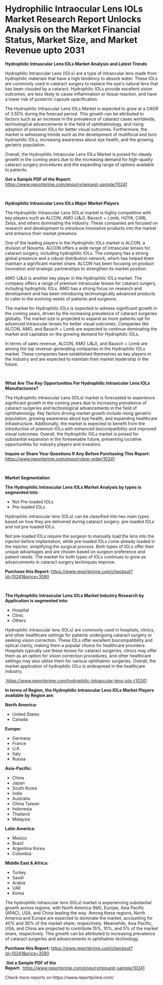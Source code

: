 <p><h1>Hydrophilic Intraocular Lens IOLs Market Research Report Unlocks Analysis on the Market Financial Status, Market Size, and Market Revenue upto 2031</h1></p><p><strong>Hydrophilic Intraocular Lens IOLs Market Analysis and Latest Trends</strong></p>
<p><p>Hydrophilic Intraocular Lens (IOLs) are a type of intraocular lens made from hydrophilic materials that have a high tendency to absorb water. These IOLs are commonly used in cataract surgery to replace the eye's natural lens that has been clouded by a cataract. Hydrophilic IOLs provide excellent vision outcomes, are less likely to cause inflammation or tissue reaction, and have a lower risk of posterior capsule opacification.</p><p>The Hydrophilic Intraocular Lens IOLs Market is expected to grow at a CAGR of 3.50% during the forecast period. This growth can be attributed to factors such as an increase in the prevalence of cataract cases worldwide, technological advancements in the field of ophthalmology, and rising adoption of premium IOLs for better visual outcomes. Furthermore, the market is witnessing trends such as the development of multifocal and toric hydrophilic IOLs, increasing awareness about eye health, and the growing geriatric population.</p><p>Overall, the Hydrophilic Intraocular Lens IOLs Market is poised for steady growth in the coming years due to the increasing demand for high-quality cataract surgery procedures and the expanding range of options available to patients.</p></p>
<p><strong>Get a Sample PDF of the Report:&nbsp;</strong> <a href="https://www.reportprime.com/enquiry/request-sample/10241">https://www.reportprime.com/enquiry/request-sample/10241</a></p>
<p>&nbsp;</p>
<p><strong>Hydrophilic Intraocular Lens IOLs Major Market Players</strong></p>
<p><p>The Hydrophilic Intraocular Lens (IOLs) market is highly competitive with key players such as ALCON, AMO (J&J), Bausch + Lomb, HOYA, CARL Zeiss, and others dominating the industry. These companies are focused on research and development to introduce innovative products into the market and enhance their market presence.</p><p>One of the leading players in the Hydrophilic IOLs market is ALCON, a division of Novartis. ALCON offers a wide range of intraocular lenses for cataract surgery, including hydrophilic IOLs. The company has a strong global presence and a robust distribution network, which has helped them maintain a significant market share. ALCON has been focusing on product innovation and strategic partnerships to strengthen its market position.</p><p>AMO (J&J) is another key player in the Hydrophilic IOLs market. The company offers a range of premium intraocular lenses for cataract surgery, including hydrophilic IOLs. AMO has a strong focus on research and development and has been introducing technologically advanced products to cater to the evolving needs of patients and surgeons.</p><p>The market for Hydrophilic IOLs is expected to witness significant growth in the coming years, driven by the increasing prevalence of cataract surgeries globally. The market size is projected to expand as more patients opt for advanced intraocular lenses for better visual outcomes. Companies like ALCON, AMO, and Bausch + Lomb are expected to continue dominating the market and capitalize on the growing demand for Hydrophilic IOLs.</p><p>In terms of sales revenue, ALCON, AMO (J&J), and Bausch + Lomb are among the top revenue-generating companies in the Hydrophilic IOLs market. These companies have established themselves as key players in the industry and are expected to maintain their market leadership in the future.</p></p>
<p>&nbsp;</p>
<p><strong>What Are The Key Opportunities For Hydrophilic Intraocular Lens IOLs Manufacturers?</strong></p>
<p><p>The Hydrophilic Intraocular Lens (IOLs) market is forecasted to experience significant growth in the coming years due to increasing prevalence of cataract surgeries and technological advancements in the field of ophthalmology. Key factors driving market growth include rising geriatric population, growing awareness about eye health, and expanding healthcare infrastructure. Additionally, the market is expected to benefit from the introduction of premium IOLs with enhanced biocompatibility and improved visual outcomes. Overall, the Hydrophilic IOLs market is poised for substantial expansion in the foreseeable future, presenting lucrative opportunities for industry players and investors.</p></p>
<p><strong>Inquire or Share Your Questions If Any Before Purchasing This Report:</strong> <a href="https://www.reportprime.com/enquiry/pre-order/10241">https://www.reportprime.com/enquiry/pre-order/10241</a></p>
<p>&nbsp;</p>
<p><strong>Market Segmentation</strong></p>
<p><strong>The Hydrophilic Intraocular Lens IOLs Market Analysis by types is segmented into:</strong></p>
<p><ul><li>Not Pre-loaded IOLs</li><li>Pre-loaded IOLs</li></ul></p>
<p><p>Hydrophilic intraocular lens (IOLs) can be classified into two main types based on how they are delivered during cataract surgery: pre-loaded IOLs and not pre-loaded IOLs. </p><p>Not pre-loaded IOLs require the surgeon to manually load the lens into the injector before implantation, while pre-loaded IOLs come already loaded in the injector, simplifying the surgical process. Both types of IOLs offer their unique advantages and are chosen based on surgeon preference and patient needs. The market for both types of IOLs continues to grow as advancements in cataract surgery techniques improve.</p></p>
<p><strong>Purchase this Report:&nbsp;</strong><a href="https://www.reportprime.com/checkout?id=10241&price=3590">https://www.reportprime.com/checkout?id=10241&price=3590</a></p>
<p>&nbsp;</p>
<p><strong>The Hydrophilic Intraocular Lens IOLs Market Industry Research by Application is segmented into:</strong></p>
<p><ul><li>Hospital</li><li>Clinic</li><li>Others</li></ul></p>
<p><p>Hydrophilic intraocular lens (IOLs) are commonly used in hospitals, clinics, and other healthcare settings for patients undergoing cataract surgery or seeking vision correction. These IOLs offer excellent biocompatibility and optical clarity, making them a popular choice for healthcare providers. Hospitals typically use these lenses for cataract surgeries, clinics may offer them as an option for vision correction procedures, and other healthcare settings may also utilize them for various ophthalmic surgeries. Overall, the market application of hydrophilic IOLs is widespread in the healthcare industry.</p></p>
<p><a href="https://www.reportprime.com/hydrophilic-intraocular-lens-iols-r10241">&nbsp;https://www.reportprime.com/hydrophilic-intraocular-lens-iols-r10241</a></p>
<p><strong>In terms of Region, the Hydrophilic Intraocular Lens IOLs Market Players available by Region are:</strong></p>
<p>
    <p> <strong> North America: </strong>
        <ul>
            <li>United States</li>
            <li>Canada</li>
        </ul>
        </p> 
    <p> <strong> Europe: </strong>
        <ul>
            <li>Germany</li>
            <li>France</li>
            <li>U.K.</li>
            <li>Italy</li>
            <li>Russia</li>
        </ul>
        </p> 
    <p> <strong> Asia-Pacific: </strong>
        <ul>
            <li>China</li>
            <li>Japan</li>
            <li>South Korea</li>
            <li>India</li>
            <li>Australia</li>
            <li>China Taiwan</li>
            <li>Indonesia</li>
            <li>Thailand</li>
            <li>Malaysia</li>
        </ul>
        </p> 
    <p> <strong> Latin America: </strong>
        <ul>
            <li>Mexico</li>
            <li>Brazil</li>
            <li>Argentina Korea</li>
            <li>Colombia</li>
        </ul>
        </p> 
    <p> <strong> Middle East & Africa: </strong>
        <ul>
            <li>Turkey</li>
            <li>Saudi</li>
            <li>Arabia</li>
            <li>UAE</li>
            <li>Korea</li>
        </ul>
    </p>
    </p>
<p><p>The hydrophilic intraocular lens (IOLs) market is experiencing substantial growth across regions, with North America (NA), Europe, Asia Pacific (APAC), USA, and China leading the way. Among these regions, North America and Europe are expected to dominate the market, accounting for 40% and 30% of the market share, respectively. Meanwhile, Asia Pacific, USA, and China are projected to contribute 15%, 10%, and 5% of the market share, respectively. This growth can be attributed to increasing prevalence of cataract surgeries and advancements in ophthalmic technology.</p></p>
<p><strong>Purchase this Report: </strong><a href="https://www.reportprime.com/checkout?id=10241&price=3590">https://www.reportprime.com/checkout?id=10241&price=3590</a></p>
<p>&nbsp;<strong>Get a Sample PDF of the Report:&nbsp;&nbsp;</strong><a href="https://www.reportprime.com/enquiry/request-sample/10241">https://www.reportprime.com/enquiry/request-sample/10241</a></p>
<p><strong></strong></p>
<p>Check more reports on https://www.reportprime.com/</p>